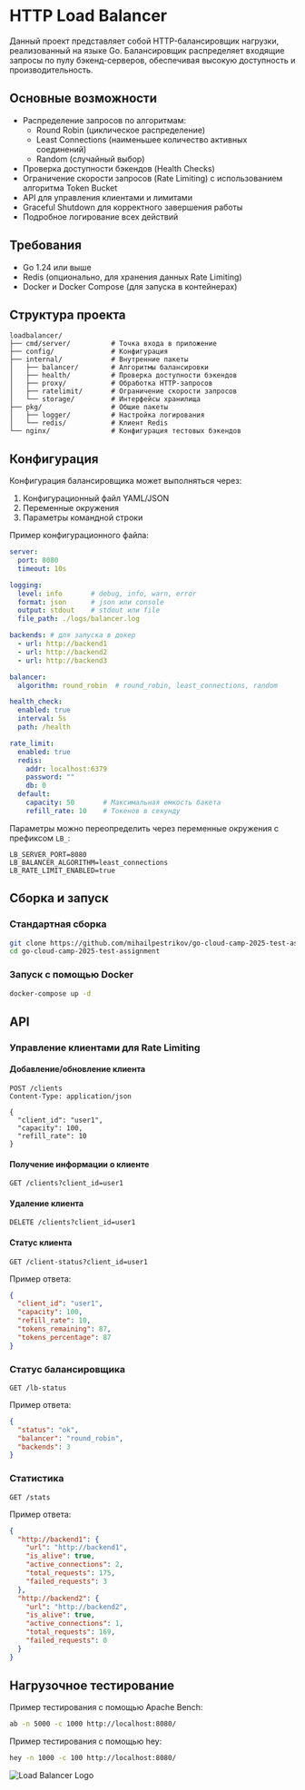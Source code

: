 # HTTP Load Balancer

Данный проект представляет собой HTTP-балансировщик нагрузки, реализованный на языке Go. Балансировщик распределяет входящие запросы по пулу бэкенд-серверов, обеспечивая высокую доступность и производительность.

## Основные возможности

- Распределение запросов по алгоритмам:
    - Round Robin (циклическое распределение)
    - Least Connections (наименьшее количество активных соединений)
    - Random (случайный выбор)
- Проверка доступности бэкендов (Health Checks)
- Ограничение скорости запросов (Rate Limiting) с использованием алгоритма Token Bucket
- API для управления клиентами и лимитами
- Graceful Shutdown для корректного завершения работы
- Подробное логирование всех действий

## Требования

- Go 1.24 или выше
- Redis (опционально, для хранения данных Rate Limiting)
- Docker и Docker Compose (для запуска в контейнерах)

## Структура проекта

```
loadbalancer/
├── cmd/server/          # Точка входа в приложение
├── config/              # Конфигурация
├── internal/            # Внутренние пакеты
│   ├── balancer/        # Алгоритмы балансировки
│   ├── health/          # Проверка доступности бэкендов
│   ├── proxy/           # Обработка HTTP-запросов
│   ├── ratelimit/       # Ограничение скорости запросов
│   └── storage/         # Интерфейсы хранилища
├── pkg/                 # Общие пакеты
│   ├── logger/          # Настройка логирования
│   └── redis/           # Клиент Redis
└── nginx/               # Конфигурация тестовых бэкендов
```

## Конфигурация

Конфигурация балансировщика может выполняться через:

1. Конфигурационный файл YAML/JSON
2. Переменные окружения
3. Параметры командной строки

Пример конфигурационного файла:

```yaml
server:
  port: 8080
  timeout: 10s

logging:
  level: info       # debug, info, warn, error
  format: json      # json или console
  output: stdout    # stdout или file
  file_path: ./logs/balancer.log

backends: # для запуска в докер
  - url: http://backend1
  - url: http://backend2
  - url: http://backend3

balancer:
  algorithm: round_robin  # round_robin, least_connections, random

health_check:
  enabled: true
  interval: 5s
  path: /health

rate_limit:
  enabled: true
  redis:
    addr: localhost:6379
    password: ""
    db: 0
  default:
    capacity: 50       # Максимальная емкость бакета
    refill_rate: 10    # Токенов в секунду
```

Параметры можно переопределить через переменные окружения с префиксом `LB_`:

```
LB_SERVER_PORT=8080
LB_BALANCER_ALGORITHM=least_connections
LB_RATE_LIMIT_ENABLED=true
```

## Сборка и запуск

### Стандартная сборка

```bash
git clone https://github.com/mihailpestrikov/go-cloud-camp-2025-test-assignment
cd go-cloud-camp-2025-test-assignment
```

### Запуск с помощью Docker

```bash
docker-compose up -d
```

## API

### Управление клиентами для Rate Limiting

#### Добавление/обновление клиента

```
POST /clients
Content-Type: application/json

{
  "client_id": "user1",
  "capacity": 100,
  "refill_rate": 10
}
```

#### Получение информации о клиенте

```
GET /clients?client_id=user1
```

#### Удаление клиента

```
DELETE /clients?client_id=user1
```

#### Статус клиента

```
GET /client-status?client_id=user1
```

Пример ответа:
```json
{
  "client_id": "user1",
  "capacity": 100,
  "refill_rate": 10,
  "tokens_remaining": 87,
  "tokens_percentage": 87
}
```

### Статус балансировщика

```
GET /lb-status
```

Пример ответа:
```json
{
  "status": "ok",
  "balancer": "round_robin",
  "backends": 3
}
```

### Статистика

```
GET /stats
```

Пример ответа:
```json
{
  "http://backend1": {
    "url": "http://backend1",
    "is_alive": true,
    "active_connections": 2,
    "total_requests": 175,
    "failed_requests": 3
  },
  "http://backend2": {
    "url": "http://backend2",
    "is_alive": true,
    "active_connections": 1,
    "total_requests": 169,
    "failed_requests": 0
  }
}
```

## Нагрузочное тестирование

Пример тестирования с помощью Apache Bench:

```bash
ab -n 5000 -c 1000 http://localhost:8080/
```

Пример тестирования с помощью hey:

```bash
hey -n 1000 -c 100 http://localhost:8080/
```

![Load Balancer Logo](/assets/images/lb.png)
